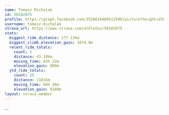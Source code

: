 ```yaml
---
name: Tomasz Michalak
id: 50102075
profile: https://graph.facebook.com/3528616460513590/picture?height=256&width=256
username: tomasz-michalak
strava_url: https://www.strava.com/athletes/50102075
stats:
  biggest_ride_distance: 177.13km
  biggest_climb_elevation_gain: 1074.8m
  recent_ride_totals:
    count: 1
    distance: 43.18km
    moving_time: 02h 22m
    elevation_gain: 800m
  ytd_ride_totals:
    count: 25
    distance: 1181km
    moving_time: 66h 46m
    elevation_gain: 8108m
layout: strava_member
--- 
```

...
